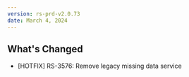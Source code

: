 ```yaml
---
version: rs-prd-v2.0.73
date: March 4, 2024
---
```


## What's Changed
* [HOTFIX] RS-3576: Remove legacy missing data service